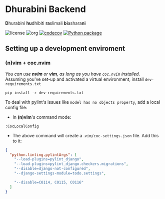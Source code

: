# Dhurabini Backend
**D**hurabini **hu**dhibiti **ra**slimali **bi**ashara**ni**  
  
![license](https://img.shields.io/badge/license-AGPL%203.0%20or%20later-blue)
![org](https://img.shields.io/badge/org-c3n7-blueviolet)
[![codecov](https://codecov.io/gh/c3n7/dhurabini-backend/branch/main/graph/badge.svg?token=T2V1V4CVKU)](https://codecov.io/gh/c3n7/dhurabini-backend)
[![Python package](https://github.com/c3n7/dhurabini-backend/actions/workflows/main.yml/badge.svg)](https://github.com/c3n7/dhurabini-backend/actions/workflows/main.yml)

## Setting up a development enviroment
### (n)vim + coc.nvim
_You can use **nvim** or **vim**, as long as you have `coc.nvim` installed._  
Assuming you've set-up and activated a virtual environment, install `dev-requirements.txt`
```shell
pip install -r dev-requirements.txt
```
To deal with pylint's issues like `model has no objects property`, add a local config file:
  - In **(n)vim**'s command mode:  
  ```shell
  :CocLocalConfig
  ```
  - The above command will create a .`vim/coc-settings.json` file. Add this to it:
  ```json
  {
    "python.linting.pylintArgs": [
      "--load-plugins=pylint_django",
      "--load-plugins=pylint_django.checkers.migrations",
      "--disable=django-not-configured",
      "--django-settings-module=todo.settings",

      "--disable=C0114, C0115, C0116"
    ]
  }
  ```
